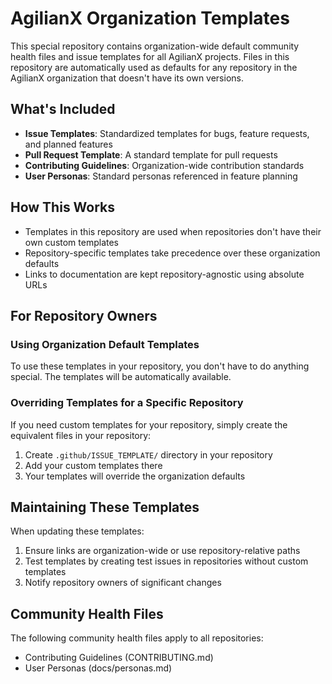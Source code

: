 # AgilianX Organization Templates

This special repository contains organization-wide default community health files and issue templates for all AgilianX projects. Files in this repository are automatically used as defaults for any repository in the AgilianX organization that doesn't have its own versions.

## What's Included

- **Issue Templates**: Standardized templates for bugs, feature requests, and planned features
- **Pull Request Template**: A standard template for pull requests
- **Contributing Guidelines**: Organization-wide contribution standards
- **User Personas**: Standard personas referenced in feature planning

## How This Works

- Templates in this repository are used when repositories don't have their own custom templates
- Repository-specific templates take precedence over these organization defaults
- Links to documentation are kept repository-agnostic using absolute URLs

## For Repository Owners

### Using Organization Default Templates

To use these templates in your repository, you don't have to do anything special. The templates will be automatically available.

### Overriding Templates for a Specific Repository

If you need custom templates for your repository, simply create the equivalent files in your repository:

1. Create `.github/ISSUE_TEMPLATE/` directory in your repository
2. Add your custom templates there
3. Your templates will override the organization defaults

## Maintaining These Templates

When updating these templates:

1. Ensure links are organization-wide or use repository-relative paths
2. Test templates by creating test issues in repositories without custom templates
3. Notify repository owners of significant changes

## Community Health Files

The following community health files apply to all repositories:

- Contributing Guidelines (CONTRIBUTING.md)
- User Personas (docs/personas.md)
